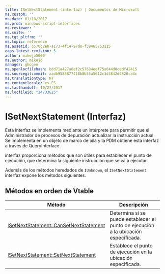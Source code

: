 ```yaml
---
title: ISetNextStatement (interfaz) | Documentos de Microsoft
ms.custom: ''
ms.date: 01/18/2017
ms.prod: windows-script-interfaces
ms.reviewer: ''
ms.suite: ''
ms.tgt_pltfrm: ''
ms.topic: reference
ms.assetid: b570c2e0-a173-4f14-97d8-f39465753115
caps.latest.revision: 5
author: mikejo5000
ms.author: mikejo
manager: ghogen
ms.openlocfilehash: bdd71a427a8ef2c57684eef75a044d0cedf42415
ms.sourcegitcommit: aadb9588877418b8b55a5612c1d3842d4520ca4c
ms.translationtype: MT
ms.contentlocale: es-ES
ms.lasthandoff: 10/27/2017
ms.locfileid: "24733625"
---
```

# <a name="isetnextstatement-interface"></a>ISetNextStatement (Interfaz)
Esta interfaz se implementa mediante un intérprete para permitir que el Administrador de procesos de depuración actualizar la instrucción actual. Se implementa en un objeto de marco de pila y la PDM obtiene esta interfaz a través de QueryInterface.  
  
 interfaz proporciona métodos que son útiles para establecer el punto de ejecución, que determina la siguiente instrucción que se va a ejecutar.  
  
 Además de los métodos heredados de `IUnknown`, el `ISetNextStatement` interfaz expone los métodos siguientes.  
  
## <a name="methods-in-vtable-order"></a>Métodos en orden de Vtable  
  
|Método|Descripción|  
|------------|-----------------|  
|[ISetNextStatement::CanSetNextStatement](../../winscript/reference/isetnextstatement-cansetnextstatement.md)|Determina si se puede establecer el punto de ejecución a la ubicación especificada.|  
|[ISetNextStatement::SetNextStatement](../../winscript/reference/isetnextstatement-setnextstatement.md)|Establece el punto de ejecución en la ubicación especificada.|